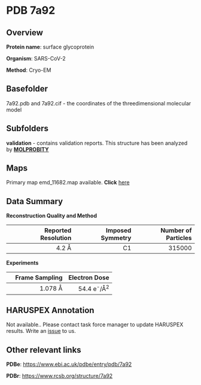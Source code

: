 # PDB 7a92

## Overview

**Protein name**: surface glycoprotein

**Organism**: SARS-CoV-2

**Method**: Cryo-EM



## Basefolder

7a92.pdb and 7a92.cif - the coordinates of the threedimensional molecular model

## Subfolders





**validation** - contains validation reports. This structure has been analyzed by   [**MOLPROBITY**](https://github.com/thorn-lab/coronavirus_structural_task_force/tree/master/pdb/surface_glycoprotein/SARS-CoV-2/7a92/validation/molprobity)   



## Maps

Primary map emd_11682.map available. **Click** [here](http://ftp.wwpdb.org/pub/emdb/structures/EMD-11682/map/) 

## Data Summary
**Reconstruction Quality and Method**

|   | Reported Resolution | Imposed Symmetry | Number of Particles |
|---|-------------:|----------------:|--------------:|
|   |4.2 Å|C1|315000|

**Experiments**

|   | Frame Sampling | Electron Dose |
|---|-------------:|----------------:|
|   |1.078 Å|54.4 e<sup>-</sup>/Å<sup>2</sup>|

## HARUSPEX Annotation

Not available.. Please contact task force manager to update HARUSPEX results. Write an [issue](https://github.com/thorn-lab/coronavirus_structural_task_force/issues) to us.

## Other relevant links 
**PDBe**:  https://www.ebi.ac.uk/pdbe/entry/pdb/7a92
 
**PDBr**: https://www.rcsb.org/structure/7a92 

